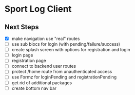 
# Sport Log Client

## Next Steps

* [x] make navigation use "real" routes
* [ ] use sub blocs for login (with pending/failure/success)
* [ ] create splash screen with options for registration and login
* [ ] login page
* [ ] registration page
* [ ] connect to backend user routes
* [ ] protect /home route from unauthenticated access
* [ ] use Formz for loginPending and registrationPending
* [ ] get rid of additional packages
* [ ] create bottom nav bar